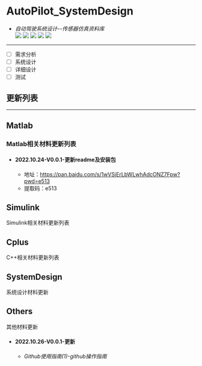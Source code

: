 # AutoPilot_SystemDesign  
* *自动驾驶系统设计--传感器仿真资料库*  
![](https://img.shields.io/badge/Lincense-Matlab-red)
![](https://img.shields.io/badge/Lincense-CPlus-red)
![](https://img.shields.io/badge/moduel-Simulink-blue)
![](https://img.shields.io/badge/Part-SystemDesign-green) 
![](https://oss.niucodata.com/text2img/4722270264890658498.png?sign=7f2f984e50bb25c182f25091de3a4be0&t=637eedc2)
-------------------------------------------------------------------------------------------------------------------------------  
- [ ] 需求分析
- [ ] 系统设计
- [ ] 详细设计
- [ ] 测试
## 更新列表  
------------------------------------------------------------------------------------------------------------------------------
## Matlab  
### Matlab相关材料更新列表  
* #### 2022.10.24-V0.0.1-更新readme及安装包  
  * 地址：https://pan.baidu.com/s/1wVSjErLbWLwhAdcONZ7Fpw?pwd=e513  
  * 提取码：e513  
## Simulink  
Simulink相关材料更新列表
## Cplus
C++相关材料更新列表
## SystemDesign
系统设计材料更新
## Others
其他材料更新  
* #### 2022.10.26-V0.0.1-更新  
  * *Github使用指南(1)-github操作指南*  
